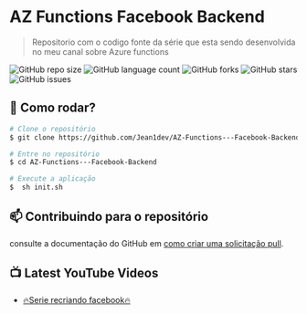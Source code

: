 # AZ Functions Facebook Backend

> Repositorio com o codigo fonte da série que esta sendo desenvolvida no meu canal sobre Azure functions

![GitHub repo size](https://img.shields.io/github/repo-size/Jean1dev/AZ-Functions---Facebook-Backend?style=for-the-badge)
![GitHub language count](https://img.shields.io/github/languages/count/Jean1dev/AZ-Functions---Facebook-Backend?style=for-the-badge)
![GitHub forks](https://img.shields.io/github/forks/Jean1dev/AZ-Functions---Facebook-Backend?style=for-the-badge)
![GitHub stars](https://img.shields.io/github/stars/Jean1dev/AZ-Functions---Facebook-Backend?style=for-the-badge)
![GitHub issues](https://img.shields.io/github/issues/Jean1dev/AZ-Functions---Facebook-Backend?style=for-the-badge)

## 🚀 Como rodar?

```bash
# Clone o repositório
$ git clone https://github.com/Jean1dev/AZ-Functions---Facebook-Backend

# Entre no repositório
$ cd AZ-Functions---Facebook-Backend

# Execute a aplicação
$  sh init.sh
```

## 📫 Contribuindo para o repositório
consulte a documentação do GitHub em [como criar uma solicitação pull](https://help.github.com/en/github/collaborating-with-issues-and-pull-requests/creating-a-pull-request).

## 📺 Latest YouTube Videos
<!-- YOUTUBE:START -->
- [🔥Serie recriando facebook🔥](https://www.youtube.com/playlist?list=PLl-Um_Xc4KnMhVTXcOB6_FIb7A-Ak8BV4)

<!-- YOUTUBE:END -->
